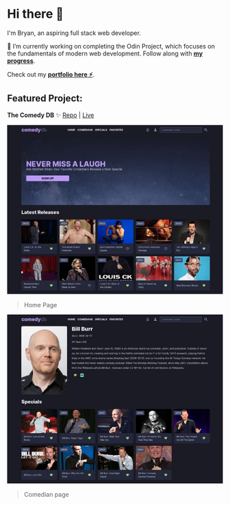 # Hi there 👋

I'm Bryan, an aspiring full stack web developer.

🔭 I’m currently working on completing the Odin Project, which focuses on the fundamentals of modern web development. Follow along with [**my progress**](https://github.com/bmilcs/op).

Check out my **[portfolio here ⚡](https://www.bmilcs.com)**.

## Featured Project:

**The Comedy DB** ✨ [Repo](https://github.com/bmilcs/odin-javascript-final-project) | [Live](https://comedy.bmilcs.com)

![comedy db](./comedy/home-page.jpg)

> Home Page

![comedy db](./comedy/comedian-page.jpg)

> Comedian page

<!--
**bmilcs/bmilcs** is a ✨ _special_ ✨ repository because its `README.md` (this file) appears on your GitHub profile.

Here are some ideas to get you started:

- 👯 I’m looking to collaborate on ...
- 🤔 I’m looking for help with ...
- 💬 Ask me about ...
- 📫 How to reach me: ...
- 😄 Pronouns: ...
- ⚡ Fun fact: ...
-->
